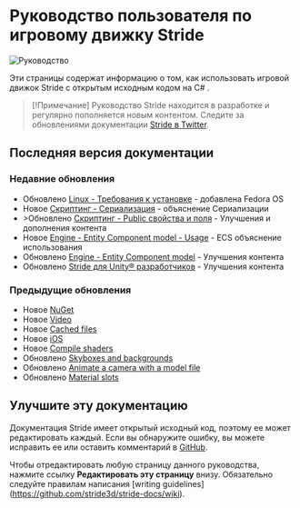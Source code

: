 # Руководство пользователя по игровому движку Stride

![Руководство](get-started/media/game-editor-scene.jpg)

Эти страницы содержат информацию о том, как использовать игровой движок Stride с открытым исходным кодом на C# .

> [!Примечание]
> Руководство Stride находится в разработке и регулярно пополняется новым контентом. Следите за обновлениями документации [Stride в Twitter](https://twitter.com/stridedotnet?lang=en).

## Последняя версия документации

### Недавние обновления
- <span class="badge text-bg-info">Обновлено</span> [Linux - Требования к установке](platforms/linux/setup-and-requirements.md) - добавлена Fedora OS
- <span class="badge text-bg-success">Новое</span> [Скриптинг - Сериализация](scripts/serialization.md) - объяснение Сериализации
- <span class="badge text-bg-info">>Обновлено</span> [Скриптинг - Public свойства и поля](scripts/public-properties-and-fields.md) - Улучшения и дополнения контента
- <span class="badge text-bg-success">Новое</span> [Engine - Entity Component model - Usage](engine/entity-component-model/usage.md) - ECS объяснение использования
- <span class="badge text-bg-info">Обновлено</span> [Engine - Entity Component model](engine/entity-component-model/index.md) - Улучшения контента
- <span class="badge text-bg-info">Обновлено</span> [Stride для Unity® разработчиков](stride-for-unity-developers/index.md) - Улучшения контента

### Предыдущие обновления

- <span class="badge text-bg-success">Новое</span> [NuGet](nuget/index.md)
- <span class="badge text-bg-success">Новое</span> [Video](video/index.md)
- <span class="badge text-bg-success">Новое</span> [Cached files](files-and-folders/cached-files.md)
- <span class="badge text-bg-success">Новое</span> [iOS](platforms/ios.md)
- <span class="badge text-bg-success">Новое</span> [Compile shaders](graphics/effects-and-shaders/compile-shaders.md)
- <span class="badge text-bg-info">Обновлено</span> [Skyboxes and backgrounds](graphics/textures/skyboxes-and-backgrounds.md)
- <span class="badge text-bg-info">Обновлено</span> [Animate a camera with a model file](graphics/cameras/animate-a-camera-with-a-model-file.md)
- <span class="badge text-bg-info">Обновлено</span> [Material slots](graphics/materials/material-slots.md)

## Улучшите эту документацию

Документация Stride имеет открытый исходный код, поэтому ее может редактировать каждый. Если вы обнаружите ошибку, вы можете исправить ее или оставить комментарий в [GitHub](https://github.com/stride3d/stride-docs).

Чтобы отредактировать любую страницу данного руководства, нажмите ссылку **Редактировать эту страницу** внизу. Обязательно следуйте правилам написания [writing guidelines] (https://github.com/stride3d/stride-docs/wiki).